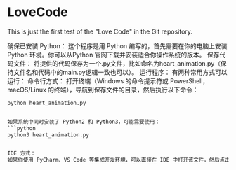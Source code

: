 # LoveCode
This is just the first test of the "Love Code" in the Git repository.


确保已安装 Python：
这个程序是用 Python 编写的，首先需要在你的电脑上安装 Python 环境。你可以从Python 官网下载并安装适合你操作系统的版本。
保存代码文件：
将提供的代码保存为一个.py文件，比如命名为heart_animation.py（保持文件名和代码中的main.py逻辑一致也可以）。
运行程序：
有两种常用方式可以运行：
命令行方式：
打开终端（Windows 的命令提示符或 PowerShell，macOS/Linux 的终端），导航到保存文件的目录，然后执行以下命令：
```python
python heart_animation.py


如果系统中同时安装了 Python2 和 Python3，可能需要使用：
```python
python3 heart_animation.py


IDE 方式：
如果你使用 PyCharm、VS Code 等集成开发环境，可以直接在 IDE 中打开该文件，然后点击运行按钮（通常是▶️图标）。
